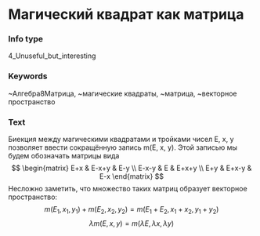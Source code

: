 # Магический квадрат как матрица
### Info type
4_Unuseful_but_interesting
### Keywords
~Алгебра8Матрица, ~магические квадраты, ~матрица, ~векторное пространство
### Text
Биекция между магическими квадратами и тройками чисел E, x, y позволяет ввести сокращённую запись m(E, x, y). Этой записью мы будем обозначать матрицы вида
$$
\begin{matrix}
E+x & E-x+y & E-y \\
E-x-y & E & E+x+y \\
E+y & E+x-y & E-x
\end{matrix}
$$
Несложно заметить, что множество таких матриц образует векторное пространство:
$$m(E_1, x_1, y_1) + m(E_2, x_2, y_2) = m(E_1 + E_2, x_1 + x_2, y_1 + y_2)$$
$$\lambda m(E, x, y) = m(\lambda E, \lambda x, \lambda y)$$
```
